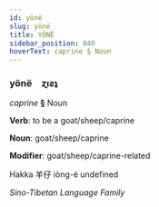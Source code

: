 ```yaml
---
id: yönë
slug: yönë
title: YÖNË
sidebar_position: 840
hoverText: caprine § Noun
---
```


### yönë&emsp;<span kind="abugida">ɀıƨʇ</span>

*caprine* **§** Noun

**Verb**: to be a goat/sheep/caprine

**Noun**: goat/sheep/caprine

**Modifier**: goat/sheep/caprine-related

Hakka 羊仔 iòng-é undefined

*Sino-Tibetan Language Family*